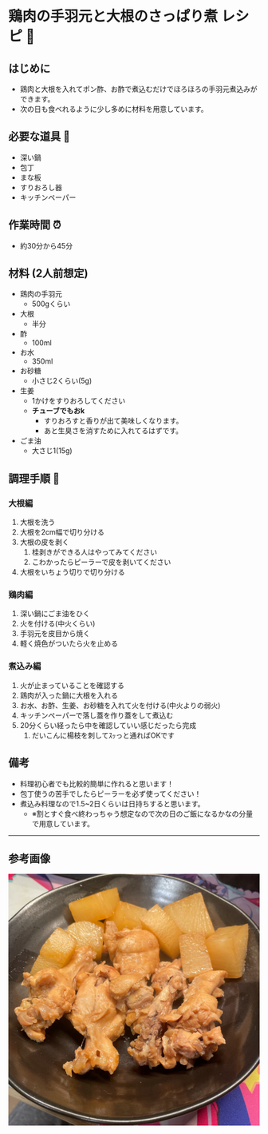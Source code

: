 # 鶏肉の手羽元と大根のさっぱり煮 レシピ 🐓

## はじめに

- 鶏肉と大根を入れてポン酢、お酢で煮込むだけでほろほろの手羽元煮込みができます。
- 次の日も食べれるように少し多めに材料を用意しています。

## 必要な道具 🍲

- 深い鍋
- 包丁
- まな板
- すりおろし器
- キッチンペーパー

## 作業時間 ⏰️

- 約30分から45分

## 材料 (2人前想定) 

- 鶏肉の手羽元
  - 500gくらい
- 大根
  - 半分
- 酢
  - 100ml
- お水
  - 350ml
- お砂糖
  - 小さじ2くらい(5g)
- 生姜
  - 1かけをすりおろしてください
  - **チューブでもおk**
    - すりおろすと香りが出て美味しくなります。
    - あと生臭さを消すために入れてるはずです。
- ごま油
  - 大さじ1(15g)

## 調理手順 🔪

### 大根編

1. 大根を洗う
2. 大根を2cm幅で切り分ける
3. 大根の皮を剥く
   1.  桂剥きができる人はやってみてください
   2.  こわかったらピーラーで皮を剥いてください
4.  大根をいちょう切りで切り分ける

### 鶏肉編

1. 深い鍋にごま油をひく
2. 火を付ける(中火くらい)
3. 手羽元を皮目から焼く
4. 軽く焼色がついたら火を止める

### 煮込み編

1. 火が止まっていることを確認する
2. 鶏肉が入った鍋に大根を入れる
3. お水、お酢、生姜、お砂糖を入れて火を付ける(中火よりの弱火)
4. キッチンペーパーで落し蓋を作り蓋をして煮込む
5. 20分くらい経ったら中を確認していい感じだったら完成
   1. だいこんに楊枝を刺してｽｯっと通ればOKです


## 備考

- 料理初心者でも比較的簡単に作れると思います！
- 包丁使うの苦手でしたらピーラーを必ず使ってください！
- 煮込み料理なので1.5~2日くらいは日持ちすると思います。
  - ※割とすぐ食べ終わっちゃう想定なので次の日のご飯になるかなの分量で用意しています。

---

## 参考画像

![参考画像](images/toriniku.JPG)